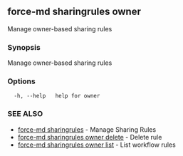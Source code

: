 ## force-md sharingrules owner

Manage owner-based sharing rules

### Synopsis

Manage owner-based sharing rules

### Options

```
  -h, --help   help for owner
```

### SEE ALSO

* [force-md sharingrules](force-md_sharingrules.md)	 - Manage Sharing Rules
* [force-md sharingrules owner delete](force-md_sharingrules_owner_delete.md)	 - Delete rule
* [force-md sharingrules owner list](force-md_sharingrules_owner_list.md)	 - List workflow rules

